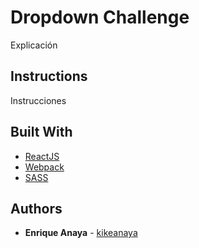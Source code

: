 # Dropdown Challenge

Explicación

## Instructions

Instrucciones

## Built With

* [ReactJS](https://reactjs.org/)
* [Webpack](https://webpack.js.org/)
* [SASS](https://sass-lang.com/)

## Authors

* **Enrique Anaya** - [kikeanaya](https://github.com/kikeanaya)